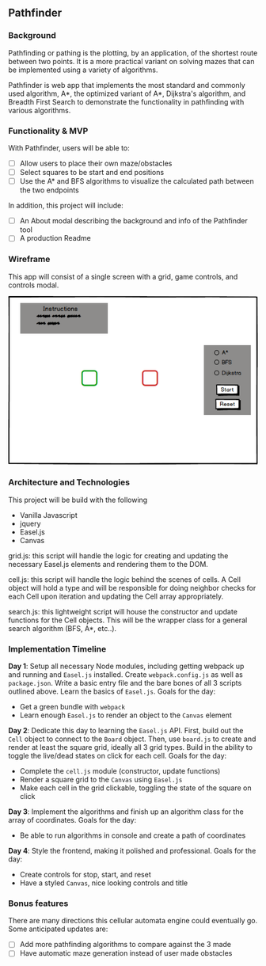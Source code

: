 ## Pathfinder

### Background

Pathfinding or pathing is the plotting, by an application, of the shortest route between two points. It is a more practical variant on solving mazes that can be implemented using a variety of algorithms.

Pathfinder is web app that implements the most standard and commonly used algorithm, A\*, the optimized variant of A\*, Dijkstra's algorithm, and Breadth First Search to demonstrate the functionality in pathfinding with various algorithms.

### Functionality & MVP  

With Pathfinder, users will be able to:

- [ ] Allow users to place their own maze/obstacles
- [ ] Select squares to be start and end positions
- [ ] Use the A\* and BFS algorithms to visualize the calculated path between the two endpoints

In addition, this project will include:

- [ ] An About modal describing the background and info of the Pathfinder tool
- [ ] A production Readme

### Wireframe

This app will consist of a single screen with a grid, game controls, and controls modal.

![Pathfinder wireframe](/docs/Pathfinderwireframe.png)

### Architecture and Technologies

This project will be build with the following

- Vanilla Javascript
- jquery
- Easel.js
- Canvas

grid.js: this script will handle the logic for creating and updating the necessary Easel.js elements and rendering them to the DOM.

cell.js: this script will handle the logic behind the scenes of cells. A Cell object will hold a type and will be responsible for doing neighbor checks for each Cell upon iteration and updating the Cell array appropriately.

search.js: this lightweight script will house the constructor and update functions for the Cell objects. This will be the  wrapper class for a general search algorithm (BFS, A\*, etc..).

### Implementation Timeline

**Day 1**: Setup all necessary Node modules, including getting webpack up and running and `Easel.js` installed.  Create `webpack.config.js` as well as `package.json`.  Write a basic entry file and the bare bones of all 3 scripts outlined above.  Learn the basics of `Easel.js`.  Goals for the day:

- Get a green bundle with `webpack`
- Learn enough `Easel.js` to render an object to the `Canvas` element

**Day 2**: Dedicate this day to learning the `Easel.js` API.  First, build out the `Cell` object to connect to the `Board` object.  Then, use `board.js` to create and render at least the square grid, ideally all 3 grid types.  Build in the ability to toggle the live/dead states on click for each cell.  Goals for the day:

- Complete the `cell.js` module (constructor, update functions)
- Render a square grid to the `Canvas` using `Easel.js`
- Make each cell in the grid clickable, toggling the state of the square on click

**Day 3**: Implement the algorithms and finish up an algorithm class for the array of coordinates. Goals for the day:

- Be able to run algorithms in console and create a path of coordinates

**Day 4**: Style the frontend, making it polished and professional.  Goals for the day:

- Create controls for stop, start, and reset
- Have a styled `Canvas`, nice looking controls and title


### Bonus features

There are many directions this cellular automata engine could eventually go.  Some anticipated updates are:

- [ ] Add more pathfinding algorithms to compare against the 3 made
- [ ] Have automatic maze generation instead of user made obstacles
